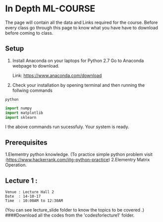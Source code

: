 # In Depth ML-COURSE
The page will contain all the data and Links  required for the course.
 Before every class go through this page to know what you have have to download before coming to class.

## Setup
1. Install Anaconda on your laptops for Python 2.7
	Go to Anaconda webpage to download.
	
	Link: https://www.anaconda.com/download
2. Check your installation by opening terminal and then running the follwing commands

```python```

```python
import numpy
import matplotlib
import sklearn
```
I the above commands run sucessfuly. Your system is ready.
## Prerequisites
1.Elementry python knowledge.
(To practice simple python problem visit :https://www.hackerrank.com/iitg-python-practice)
2.Elementry Matrix Operation.

## Lecture 1 :
	Venue : Lecture Hall 2
	Date  : 14-10-17
	Time  : 10:00AM to 12:30AM
(You can  see lecture_slide folder to know the topics to be covered .)
####Download all the codes from the 'codesforlecture1' folder.
